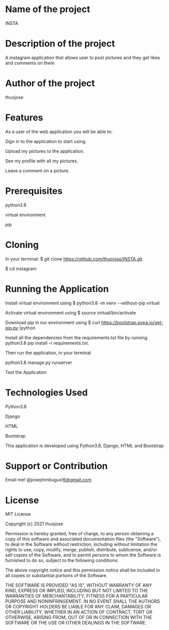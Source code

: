 # Name of the project
INSTA

# Description of the project
A instagram application that allows user to post pictures and they get likes and comments on them

# Author of the project
thuojose

# Features
As a user of the web application you will be able to:

Sign in to the application to start using.

Upload my pictures to the application.

See my profile with all my pictures.

Leave a comment on a picture.


# Prerequisites
python3.8

virtual environment

pip

# Cloning
In your terminal:
$ git clone https://github.com/thuojose/INSTA.git

$ cd instagram

# Running the Application
Install virtual environment using $ python3.8 -m venv --without-pip virtual

Activate virtual environment using $ source virtual/bin/activate

Download pip in our environment using $ curl https://bootstrap.pypa.io/get-pip.py |python

Install all the dependencies from the requirements.txt file by running python3.8 pip install -r requirements.txt.

Then run the application, in your terminal

python3.8 manage.py runserver

Test the Application

# Technologies Used
Python3.8

Django

HTML

Bootstrap

This application is developed using Python3.8, Django, HTML and Bootstrap

# Support or Contribution
Email me! @josephmbugus!6@gmail.com

# License
MIT License

Copyright (c) 2021 thuojose

Permission is hereby granted, free of charge, to any person obtaining a copy of this software and associated documentation files (the "Software"), to deal in the Software without restriction, including without limitation the rights to use, copy, modify, merge, publish, distribute, sublicense, and/or sell copies of the Software, and to permit persons to whom the Software is furnished to do so, subject to the following conditions:

The above copyright notice and this permission notice shall be included in all copies or substantial portions of the Software.

THE SOFTWARE IS PROVIDED "AS IS", WITHOUT WARRANTY OF ANY KIND, EXPRESS OR IMPLIED, INCLUDING BUT NOT LIMITED TO THE WARRANTIES OF MERCHANTABILITY, FITNESS FOR A PARTICULAR PURPOSE AND NONINFRINGEMENT. IN NO EVENT SHALL THE AUTHORS OR COPYRIGHT HOLDERS BE LIABLE FOR ANY CLAIM, DAMAGES OR OTHER LIABILITY, WHETHER IN AN ACTION OF CONTRACT, TORT OR OTHERWISE, ARISING FROM, OUT OF OR IN CONNECTION WITH THE SOFTWARE OR THE USE OR OTHER DEALINGS IN THE SOFTWARE.
